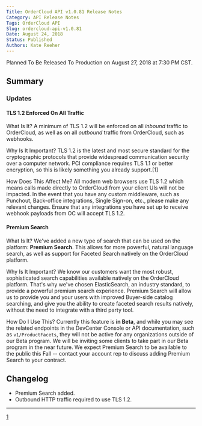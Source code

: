 ```yaml
---
Title: OrderCloud API v1.0.81 Release Notes
Category: API Release Notes
Tags: OrderCloud API
Slug: ordercloud-api-v1.0.81
Date: August 24, 2018
Status: Published
Authors: Kate Reeher
---
```

Planned To Be Released To Production on August 27, 2018 at 7:30 PM CST.

## Summary

### Updates

#### TLS 1.2 Enforced On All Traffic

What Is It?
    A minimum of TLS 1.2 will be enforced on all *inbound* traffic to OrderCloud, as well as on all *outbound* traffic from OrderCloud, such as webhooks.
    
Why Is It Important?
    TLS 1.2 is the latest and most secure standard for the cryptographic protocols that provide widespread communication security over a computer network. PCI compliance requires TLS 1.1 or better encryption, so this is likely something you already support.[1]

How Does This Affect Me?
    All modern web browsers use TLS 1.2 which means calls made directly to OrderCloud from your client UIs will not be impacted. In the event that you have any custom middleware, such as Punchout, Back-office integrations, Single Sign-on, etc., please make any relevant changes. Ensure that any integrations you have set up to receive webhook payloads from OC will accept TLS 1.2.

#### Premium Search

What Is It?
    We've added a new type of search that can be used on the platform: **Premium Search**. This allows for more powerful, natural language search, as well as support for Faceted Search natively on the OrderCloud platform. 
    
Why Is It Important?
    We know our customers want the most robust, sophisticated search capabilities available natively on the OrderCloud platform. That's why we've chosen ElasticSearch, an industry standard, to provide a powerful premium search experience. 
    Premium Search will allow us to provide you and your users with improved Buyer-side catalog searching, and give you the ability to create faceted search results natively, without the need to integrate with a third party tool.

How Do I Use This?
    Currently this feature is **in Beta**, and while you may see the related endpoints in the DevCenter Console or API documentation, such as `v1/ProductFacets`, they will not be active for any organizations outside of our Beta program. We will be inviting some clients to take part in our Beta program in the near future. 
    We expect Premium Search to be available to the public this Fall -- contact your account rep to discuss adding Premium Search to your contract.

## Changelog

- Premium Search added.
- Outbound HTTP traffic required to use TLS 1.2.




---
[1](https://www.forbes.com/sites/thesba/2018/05/30/changes-to-pci-compliance-are-coming-june-30-is-your-ecommerce-business-ready/#374005547408)
